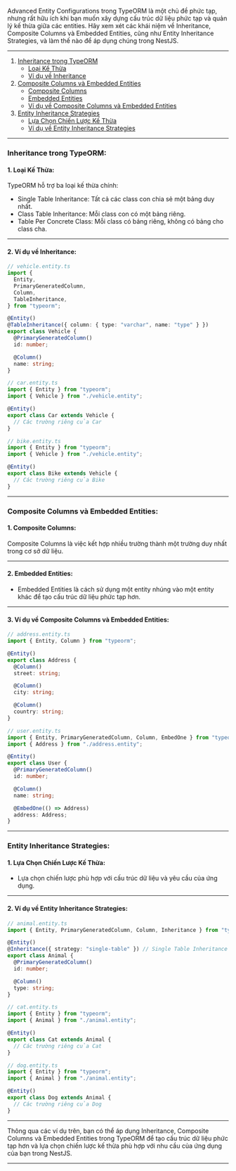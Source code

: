 Advanced Entity Configurations trong TypeORM là một chủ đề phức tạp, nhưng rất hữu ích khi bạn muốn xây dựng cấu trúc dữ liệu phức tạp và quản lý kế thừa giữa các entities. Hãy xem xét các khái niệm về Inheritance, Composite Columns và Embedded Entities, cũng như Entity Inheritance Strategies, và làm thế nào để áp dụng chúng trong NestJS.

---

1. [Inheritance trong TypeORM](#inheritance-trong-typeorm)
   - [Loại Kế Thừa](#1-loại-kế-thừa)
   - [Ví dụ về Inheritance](#2-ví-dụ-về-inheritance)
2. [Composite Columns và Embedded Entities](#composite-columns-và-embedded-entities)
   - [Composite Columns](#1-composite-columns)
   - [Embedded Entities](#2-embedded-entities)
   - [Ví dụ về Composite Columns và Embedded Entities](#3-ví-dụ-về-composite-columns-và-embedded-entities)
3. [Entity Inheritance Strategies](#entity-inheritance-strategies)
   - [Lựa Chọn Chiến Lược Kế Thừa](#1-lựa-chọn-chiến-lược-kế-thừa)
   - [Ví dụ về Entity Inheritance Strategies](#2-ví-dụ-về-entity-inheritance-strategies)

---

### Inheritance trong TypeORM:

#### **1. Loại Kế Thừa:**

TypeORM hỗ trợ ba loại kế thừa chính:

- Single Table Inheritance: Tất cả các class con chia sẻ một bảng duy nhất.
- Class Table Inheritance: Mỗi class con có một bảng riêng.
- Table Per Concrete Class: Mỗi class có bảng riêng, không có bảng cho class cha.

---

#### **2. Ví dụ về Inheritance:**

```typescript
// vehicle.entity.ts
import {
  Entity,
  PrimaryGeneratedColumn,
  Column,
  TableInheritance,
} from "typeorm";

@Entity()
@TableInheritance({ column: { type: "varchar", name: "type" } })
export class Vehicle {
  @PrimaryGeneratedColumn()
  id: number;

  @Column()
  name: string;
}

// car.entity.ts
import { Entity } from "typeorm";
import { Vehicle } from "./vehicle.entity";

@Entity()
export class Car extends Vehicle {
  // Các trường riêng của Car
}

// bike.entity.ts
import { Entity } from "typeorm";
import { Vehicle } from "./vehicle.entity";

@Entity()
export class Bike extends Vehicle {
  // Các trường riêng của Bike
}
```

---

### Composite Columns và Embedded Entities:

#### **1. Composite Columns:**

Composite Columns là việc kết hợp nhiều trường thành một trường duy nhất trong cơ sở dữ liệu.

---

#### **2. Embedded Entities:**

- Embedded Entities là cách sử dụng một entity nhúng vào một entity khác để tạo cấu trúc dữ liệu phức tạp hơn.

---

#### **3. Ví dụ về Composite Columns và Embedded Entities:**

```typescript
// address.entity.ts
import { Entity, Column } from "typeorm";

@Entity()
export class Address {
  @Column()
  street: string;

  @Column()
  city: string;

  @Column()
  country: string;
}

// user.entity.ts
import { Entity, PrimaryGeneratedColumn, Column, EmbedOne } from "typeorm";
import { Address } from "./address.entity";

@Entity()
export class User {
  @PrimaryGeneratedColumn()
  id: number;

  @Column()
  name: string;

  @EmbedOne(() => Address)
  address: Address;
}
```

---

### Entity Inheritance Strategies:

#### **1. Lựa Chọn Chiến Lược Kế Thừa:**

- Lựa chọn chiến lược phù hợp với cấu trúc dữ liệu và yêu cầu của ứng dụng.

---

#### **2. Ví dụ về Entity Inheritance Strategies:**

```typescript
// animal.entity.ts
import { Entity, PrimaryGeneratedColumn, Column, Inheritance } from "typeorm";

@Entity()
@Inheritance({ strategy: "single-table" }) // Single Table Inheritance
export class Animal {
  @PrimaryGeneratedColumn()
  id: number;

  @Column()
  type: string;
}

// cat.entity.ts
import { Entity } from "typeorm";
import { Animal } from "./animal.entity";

@Entity()
export class Cat extends Animal {
  // Các trường riêng của Cat
}

// dog.entity.ts
import { Entity } from "typeorm";
import { Animal } from "./animal.entity";

@Entity()
export class Dog extends Animal {
  // Các trường riêng của Dog
}
```

---

Thông qua các ví dụ trên, bạn có thể áp dụng Inheritance, Composite Columns và Embedded Entities trong TypeORM để tạo cấu trúc dữ liệu phức tạp hơn và lựa chọn chiến lược kế thừa phù hợp với nhu cầu của ứng dụng của bạn trong NestJS.

---

